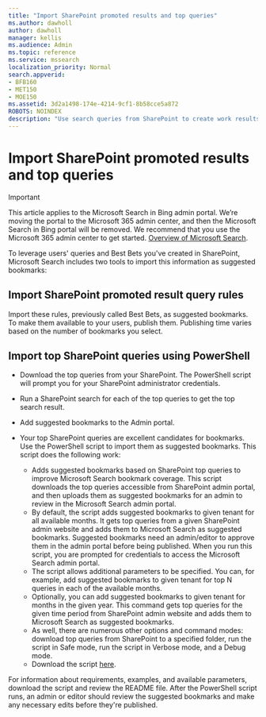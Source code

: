 ```yaml
---
title: "Import SharePoint promoted results and top queries"
ms.author: dawholl
author: dawholl
manager: kellis
ms.audience: Admin
ms.topic: reference
ms.service: mssearch
localization_priority: Normal
search.appverid:
- BFB160
- MET150
- MOE150
ms.assetid: 3d2a1498-174e-4214-9cf1-8b58cce5a872
ROBOTS: NOINDEX
description: "Use search queries from SharePoint to create work results for Microsoft Search"
---
```


# Import SharePoint promoted results and top queries

> [!IMPORTANT]
> This article applies to the Microsoft Search in Bing admin portal. We’re moving the portal to the Microsoft 365 admin center, and then the Microsoft Search in Bing portal will be removed. We recommend that you use the Microsoft 365 admin center to get started. [Overview of Microsoft Search](overview-microsoft-search.md).
    
To leverage users' queries and Best Bets you've created in SharePoint, Microsoft Search includes two tools to import this information as suggested bookmarks: 
  
## Import SharePoint promoted result query rules

Import these rules, previously called Best Bets, as suggested bookmarks. To make them available to your users, publish them. Publishing time varies based on the number of bookmarks you select.
  
## Import top SharePoint queries using PowerShell

- Download the top queries from your SharePoint. The PowerShell script will prompt you for your SharePoint administrator credentials.
    
- Run a SharePoint search for each of the top queries to get the top search result.
    
- Add suggested bookmarks to the Admin portal.
    
- Your top SharePoint queries are excellent candidates for bookmarks. Use the PowerShell script to import them as suggested bookmarks. This script does the following work:
    - Adds suggested bookmarks based on SharePoint top queries to improve Microsoft Search bookmark coverage. This script downloads the top queries accessible from SharePoint admin portal, and then uploads them as suggested bookmarks for an admin to review in the Microsoft Search admin portal.
    - By default, the script adds suggested bookmarks to given tenant for all available months. It gets top queries from a given SharePoint admin website and adds them to Microsoft Search as suggested bookmarks. Suggested bookmarks need an admin/editor to approve them in the admin portal before being published. When you run this script, you are prompted for credentials to access the Microsoft Search admin portal.
    - The script allows additional parameters to be specified. You can, for example, add suggested bookmarks to given tenant for top N queries in each of the available months.
    - Optionally, you can add suggested bookmarks to given tenant for months in the given year. This command gets top queries for the given time period from SharePoint admin website and adds them to Microsoft Search as suggested bookmarks.
    - As well, there are numerous other options and command modes: download top queries from SharePoint to a specified folder, run the script in Safe mode, run the script in Verbose mode, and a Debug mode.
    - Download the script [here](https://www.bingforbusiness.com/distribution/SharepointTopQueryBookmarks.zip). 

For information about requirements, examples, and available parameters, download the script and review the README file. After the PowerShell script runs, an admin or editor should review the suggested bookmarks and make any necessary edits before they're published.